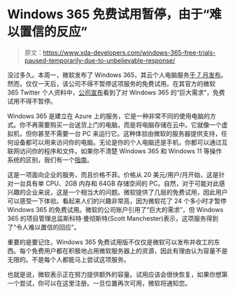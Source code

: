 # Windows 365 免费试用暂停，由于“难以置信的反应”

> 原文：<https://www.xda-developers.com/windows-365-free-trials-paused-temporarily-due-to-unbelievable-response/>

没过多久。本周一，微软发布了 Windows 365，其云个人电脑服务[于 7 月发布](https://www.xda-developers.com/microsoft-announces-windows-365/)。然而，仅仅一天后，该公司不得不暂停这项服务的免费试用。在其官方的微软 365 Twitter 个人资料中，[公司宣布](https://twitter.com/Microsoft365/status/1422610113408364544)看到了对 Windows 365 的“巨大需求”，免费试用不得不暂停。

Windows 365 是建立在 Azure 上的服务，它是一种非常不同的使用电脑的方式。你不再需要购买一台送货上门的电脑，而是将电脑存储在云中。它就像一个虚拟机，但你甚至不需要一台 PC 来运行它。这种体验由微软的服务器提供支持，任何设备都可以用来访问你的电脑。无论是你的个人电脑还是手机，你都可以通过互联网访问你的程序和文件。如果你不清楚 Windows 365 和 Windows 11 等操作系统的区别，我们有一个[指南](https://www.xda-developers.com/windows-11-vs-windows-365/)。

这是一项面向企业的服务，而且价格不菲。价格从 20 美元/用户/月开始，这是针对一台具有单 CPU、2GB 内存和 64GB 存储空间的 PC。自然，对于可能对此感兴趣的企业来说，这是一个相当大的问题。微软提供了几层的免费试用，因此用户可以感受一下体验。看起来人们的兴趣非常高，因为微软花了 24 个多小时才暂停 Windows 365 的免费试用。微软的公司账户引用了“巨大的需求”，但 Windows 365 的项目管理总监斯科特·曼彻斯特(Scott Manchester)表示，这项服务得到了“令人难以置信的回应”。

重要的是要记住，Windows 365 免费试用版不仅仅是微软可以发布并收工的东西。每个免费用户都在积极地占用微软服务器上的资源，因此有理由认为容量不是无限的。不是每个人都能马上尝试这项服务。

也就是说，微软表示正在努力提供额外的容量。试用应该会很快恢复，如果你想第一个尝试，你可以在这里注册。一旦位置再次可用，微软将通知您。
